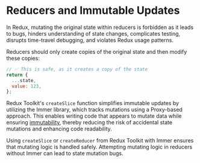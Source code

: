 # Reducers and Immutable Updates

In Redux, mutating the original state within reducers is forbidden as it leads to bugs, hinders understanding of state changes, complicates testing, disrupts time-travel debugging, and violates Redux usage patterns.

Reducers should only create copies of the original state and then modify these copies:

```javascript
// ✅ This is safe, as it creates a copy of the state
return {
  ...state,
  value: 123,
};
```

Redux Toolkit's `createSlice` function simplifies immutable updates by utilizing the Immer library, which tracks mutations using a Proxy-based approach. This enables writing code that appears to mutate data while ensuring [immutability](../../../JS/topics/Immutability.md), thereby reducing the risk of accidental state mutations and enhancing code readability.

Using `createSlice` or `createReducer` from Redux Toolkit with Immer ensures that mutating logic is handled safely. Attempting mutating logic in reducers without Immer can lead to state mutation bugs.
